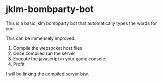 # jklm-bombparty-bot

This is a basic jklm bombparty bot that automatically types the words for you.

This can be immensely improved.

1. Compile the websocket host files
2. Once compiled run the server
3. Execute the javascript in your game console.
4. Profit

I will be linking the compiled server btw.
